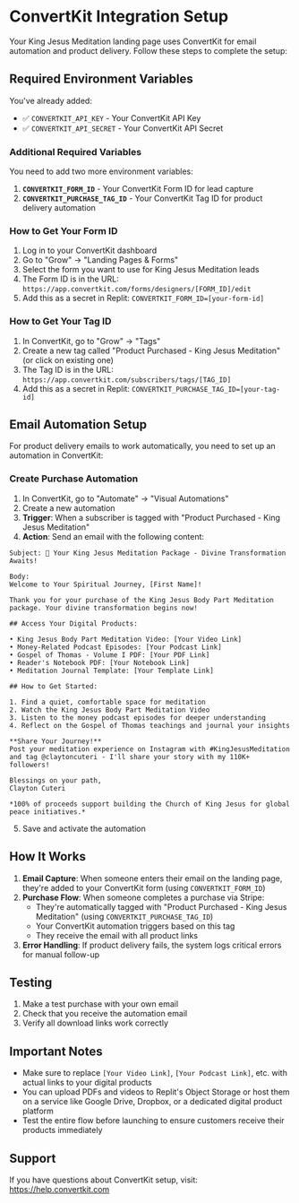 # ConvertKit Integration Setup

Your King Jesus Meditation landing page uses ConvertKit for email automation and product delivery. Follow these steps to complete the setup:

## Required Environment Variables

You've already added:
- ✅ `CONVERTKIT_API_KEY` - Your ConvertKit API Key
- ✅ `CONVERTKIT_API_SECRET` - Your ConvertKit API Secret

### Additional Required Variables

You need to add two more environment variables:

1. **`CONVERTKIT_FORM_ID`** - Your ConvertKit Form ID for lead capture
2. **`CONVERTKIT_PURCHASE_TAG_ID`** - Your ConvertKit Tag ID for product delivery automation

### How to Get Your Form ID

1. Log in to your ConvertKit dashboard
2. Go to "Grow" → "Landing Pages & Forms"
3. Select the form you want to use for King Jesus Meditation leads
4. The Form ID is in the URL: `https://app.convertkit.com/forms/designers/[FORM_ID]/edit`
5. Add this as a secret in Replit: `CONVERTKIT_FORM_ID=[your-form-id]`

### How to Get Your Tag ID

1. In ConvertKit, go to "Grow" → "Tags"
2. Create a new tag called "Product Purchased - King Jesus Meditation" (or click on existing one)
3. The Tag ID is in the URL: `https://app.convertkit.com/subscribers/tags/[TAG_ID]`
4. Add this as a secret in Replit: `CONVERTKIT_PURCHASE_TAG_ID=[your-tag-id]`

## Email Automation Setup

For product delivery emails to work automatically, you need to set up an automation in ConvertKit:

### Create Purchase Automation

1. In ConvertKit, go to "Automate" → "Visual Automations"
2. Create a new automation
3. **Trigger**: When a subscriber is tagged with "Product Purchased - King Jesus Meditation"
4. **Action**: Send an email with the following content:

```
Subject: 🙏 Your King Jesus Meditation Package - Divine Transformation Awaits!

Body:
Welcome to Your Spiritual Journey, [First Name]!

Thank you for your purchase of the King Jesus Body Part Meditation package. Your divine transformation begins now!

## Access Your Digital Products:

• King Jesus Body Part Meditation Video: [Your Video Link]
• Money-Related Podcast Episodes: [Your Podcast Link]
• Gospel of Thomas - Volume I PDF: [Your PDF Link]
• Reader's Notebook PDF: [Your Notebook Link]
• Meditation Journal Template: [Your Template Link]

## How to Get Started:

1. Find a quiet, comfortable space for meditation
2. Watch the King Jesus Body Part Meditation Video
3. Listen to the money podcast episodes for deeper understanding
4. Reflect on the Gospel of Thomas teachings and journal your insights

**Share Your Journey!**
Post your meditation experience on Instagram with #KingJesusMeditation and tag @claytoncuteri - I'll share your story with my 110K+ followers!

Blessings on your path,
Clayton Cuteri

*100% of proceeds support building the Church of King Jesus for global peace initiatives.*
```

5. Save and activate the automation

## How It Works

1. **Email Capture**: When someone enters their email on the landing page, they're added to your ConvertKit form (using `CONVERTKIT_FORM_ID`)
2. **Purchase Flow**: When someone completes a purchase via Stripe:
   - They're automatically tagged with "Product Purchased - King Jesus Meditation" (using `CONVERTKIT_PURCHASE_TAG_ID`)
   - Your ConvertKit automation triggers based on this tag
   - They receive the email with all product links
3. **Error Handling**: If product delivery fails, the system logs critical errors for manual follow-up

## Testing

1. Make a test purchase with your own email
2. Check that you receive the automation email
3. Verify all download links work correctly

## Important Notes

- Make sure to replace `[Your Video Link]`, `[Your Podcast Link]`, etc. with actual links to your digital products
- You can upload PDFs and videos to Replit's Object Storage or host them on a service like Google Drive, Dropbox, or a dedicated digital product platform
- Test the entire flow before launching to ensure customers receive their products immediately

## Support

If you have questions about ConvertKit setup, visit: https://help.convertkit.com
